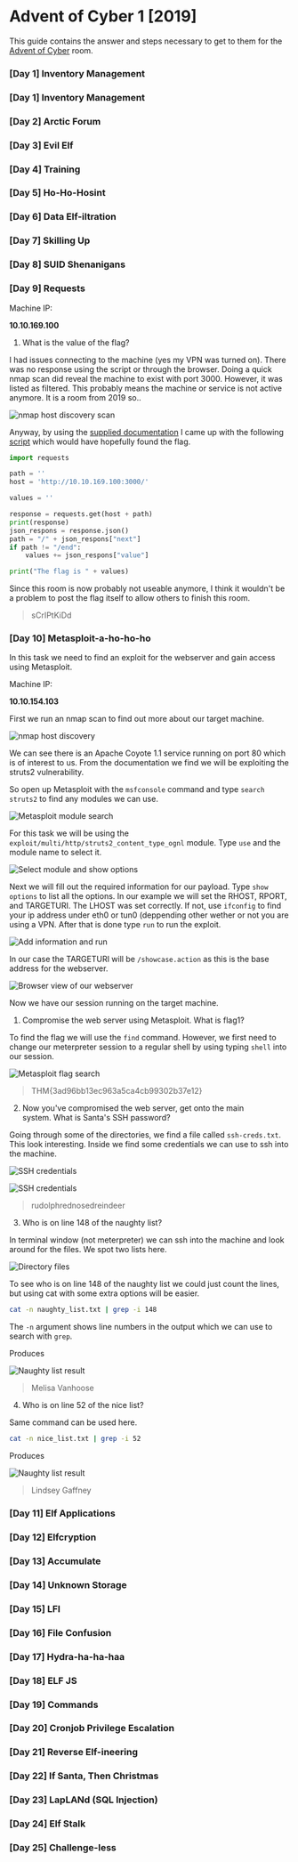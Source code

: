 # Advent of Cyber 1 [2019]

This guide contains the answer and steps necessary to get to them for the [Advent of Cyber](https://tryhackme.com/room/25daysofchristmas) room.

### [Day 1] Inventory Management



### [Day 1] Inventory Management



### [Day 2] Arctic Forum



### [Day 3] Evil Elf



### [Day 4] Training



### [Day 5] Ho-Ho-Hosint



### [Day 6] Data Elf-iltration



### [Day 7] Skilling Up



### [Day 8] SUID Shenanigans



### [Day 9] Requests

Machine IP:

**10.10.169.100**

1. What is the value of the flag?

I had issues connecting to the machine (yes my VPN was turned on). There was no response using the script or through the browser.
Doing a quick nmap scan did reveal the machine to exist with port 3000. However, it was listed as filtered. This probably means the machine or service is not active anymore. It is a room from 2019 so..

![nmap host discovery scan](https://github.com/Kevinovitz/TryHackMe_Writeups/blob/662ac889742dbaa306d7446d36e33af4036bf853/25daysofchristmas/Day%2009/nmap_host_discovery.png)

Anyway, by using the [supplied documentation](https://docs.google.com/document/d/1FyAnxlQpzh0Cy17cKLsUZYCYqUA3eHu2hm0snilaPL0/) I came up with the following [script](https://github.com/Kevinovitz/TryHackMe_Writeups/blob/662ac889742dbaa306d7446d36e33af4036bf853/25daysofchristmas/Day%2009/Script.py) which would have hopefully found the flag.

```python
import requests

path = ''
host = 'http://10.10.169.100:3000/'

values = ''

response = requests.get(host + path)
print(response)
json_respons = response.json()
path = "/" + json_respons["next"]
if path != "/end":
	values += json_respons["value"]

print("The flag is " + values)
```

Since this room is now probably not useable anymore, I think it wouldn't be a problem to post the flag itself to allow others to finish this room.

>sCrIPtKiDd

### [Day 10] Metasploit-a-ho-ho-ho

In this task we need to find an exploit for the webserver and gain access using Metasploit.

Machine IP:

**10.10.154.103**

First we run an nmap scan to find out more about our target machine.

![nmap host discovery](https://github.com/Kevinovitz/TryHackMe_Writeups/blob/main/25daysofchristmas/Day%2010/nmap_host_discovery.png)

We can see there is an Apache Coyote 1.1 service running on port 80 which is of interest to us. From the documentation we find we will be exploiting the struts2  vulnerability.

So open up Metasploit with the `msfconsole` command and type `search struts2` to find any modules we can use.

![Metasploit module search](https://github.com/Kevinovitz/TryHackMe_Writeups/blob/main/25daysofchristmas/Day%2010/msfconsole_search.png)

For this task we will be using the `exploit/multi/http/struts2_content_type_ognl` module. Type `use` and the module name to select it.

![Select module and show options](https://github.com/Kevinovitz/TryHackMe_Writeups/blob/main/25daysofchristmas/Day%2010/msfconsole_options.png)

Next we will fill out the required information for our payload. Type `show options` to list all the options.
In our example we will set the RHOST, RPORT, and TARGETURI. The LHOST was set correctly. If not, use `ifconfig` to find your ip address under eth0 or tun0 (deppending other wether or not you are using a VPN. After that is done type `run` to run the exploit.

![Add information and run](https://github.com/Kevinovitz/TryHackMe_Writeups/blob/main/25daysofchristmas/Day%2010/msfconsole_setandrun.png)

In our case the TARGETURI will be `/showcase.action` as this is the base address for the webserver.

![Browser view of our webserver](https://github.com/Kevinovitz/TryHackMe_Writeups/blob/main/25daysofchristmas/Day%2010/browser_webapplication.png)

Now we have our session running on the target machine.

1. Compromise the web server using Metasploit. What is flag1?

To find the flag we will use the `find` command. However, we first need to change our meterpreter session to a regular shell by using typing `shell` into our session.

![Metasploit flag search](https://github.com/Kevinovitz/TryHackMe_Writeups/blob/main/25daysofchristmas/Day%2010/msfconsole_flag.png)

>THM{3ad96bb13ec963a5ca4cb99302b37e12}

2. Now you've compromised the web server, get onto the main system. What is Santa's SSH password?

Going through some of the directories, we find a file called `ssh-creds.txt`. This look interesting. Inside we find some credentials we can use to ssh into the machine.

![SSH credentials](https://github.com/Kevinovitz/TryHackMe_Writeups/blob/main/25daysofchristmas/Day%2010/msfconsole_searchcreds.png)

![SSH credentials](https://github.com/Kevinovitz/TryHackMe_Writeups/blob/main/25daysofchristmas/Day%2010/msfconsole_sshcreds.png)

>rudolphrednosedreindeer

3. Who is on line 148 of the naughty list?

In terminal window (not meterpreter) we can ssh into the machine and look around for the files. We spot two lists here.

![Directory files](https://github.com/Kevinovitz/TryHackMe_Writeups/blob/main/25daysofchristmas/Day%2010/ssh_directory.png)

To see who is on line 148 of the naughty list we could just count the lines, but using cat with some extra options will be easier.

```bash
cat -n naughty_list.txt | grep -i 148
```

The `-n` argument shows line numbers in the output which we can use to search with `grep`.

Produces

![Naughty list result](https://github.com/Kevinovitz/TryHackMe_Writeups/blob/main/25daysofchristmas/Day%2010/ssh_naughty.png)

>Melisa Vanhoose

4. Who is on line 52 of the nice list?

Same command can be used here.

```bash
cat -n nice_list.txt | grep -i 52
```
Produces

![Naughty list result](https://github.com/Kevinovitz/TryHackMe_Writeups/blob/main/25daysofchristmas/Day%2010/ssh_nice.png)

>Lindsey Gaffney

### [Day 11] Elf Applications



### [Day 12] Elfcryption



### [Day 13] Accumulate



### [Day 14] Unknown Storage



### [Day 15] LFI



### [Day 16] File Confusion



### [Day 17] Hydra-ha-ha-haa



### [Day 18] ELF JS



### [Day 19] Commands



### [Day 20] Cronjob Privilege Escalation



### [Day 21] Reverse Elf-ineering



### [Day 22] If Santa, Then Christmas



### [Day 23] LapLANd (SQL Injection)



### [Day 24] Elf Stalk



### [Day 25] Challenge-less 

